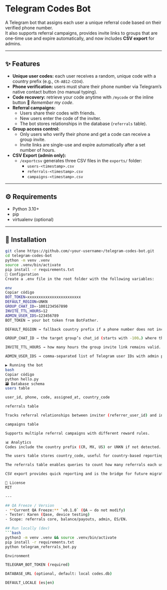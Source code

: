 # Telegram Codes Bot

A Telegram bot that assigns each user a unique referral code based on their verified phone number.  
It also supports referral campaigns, provides invite links to groups that are one-time use and expire automatically, and now includes **CSV export** for admins.

---

## ✨ Features
- **Unique user codes:** each user receives a random, unique code with a country prefix (e.g., `CR-AB12-CD34`).
- **Phone verification:** users must share their phone number via Telegram’s native contact button (no manual typing).
- **Code recovery:** retrieve your code anytime with `/mycode` or the inline button 🔑 *Remember my code*.
- **Referral campaigns:**
  - Users share their codes with friends.
  - New users enter the code of the inviter.
  - The bot stores relationships in the database (`referrals` table).
- **Group access control:**
  - Only users who verify their phone and get a code can receive a group invite.
  - Invite links are single-use and expire automatically after a set number of hours.
- **CSV Export (admin only):**
  - `/exportcsv` generates three CSV files in the `exports/` folder:
    - `users-<timestamp>.csv`
    - `referrals-<timestamp>.csv`
    - `campaigns-<timestamp>.csv`

---

## ⚙️ Requirements
- Python 3.10+
- pip
- virtualenv (optional)

---

## 🔧 Installation
```bash
git clone https://github.com/<your-username>/telegram-codes-bot.git
cd telegram-codes-bot
python -m venv .venv
source .venv/bin/activate
pip install -r requirements.txt
🔑 Configuration
Create a .env file in the root folder with the following variables:

env
Copiar código
BOT_TOKEN=xxxxxxxxxxxxxxxxxxxxxxxx
DEFAULT_REGION=UNKN
GROUP_CHAT_ID=-1001234567890
INVITE_TTL_HOURS=12
ADMIN_USER_IDS=123456789
BOT_TOKEN → your bot token from BotFather.

DEFAULT_REGION → fallback country prefix if a phone number does not include +code.

GROUP_CHAT_ID → the target group’s chat_id (starts with -100…) where the bot is admin.

INVITE_TTL_HOURS → how many hours the group invite link remains valid.

ADMIN_USER_IDS → comma-separated list of Telegram user IDs with admin permissions (e.g., /exportcsv).

▶️ Running the bot
bash
Copiar código
python hello.py
🗃️ Database schema
users table

user_id, phone, code, assigned_at, country_code

referrals table

Tracks referral relationships between inviter (referrer_user_id) and invited (referee_user_id).

campaigns table

Supports multiple referral campaigns with different reward rules.

📊 Analytics
Codes include the country prefix (CR, MX, US) or UNKN if not detected.

The users table stores country_code, useful for country-based reporting.

The referrals table enables queries to count how many referrals each user has.

CSV export provides quick reporting and is the bridge for future migration to SaaS.

📄 License
MIT

---

## QA Freeze / Version
- **Current QA Freeze:** `v0.1.0` (QA – do not modify)
- Tester: Karen (Qase, device testing)
- Scope: referrals core, balance/payouts, admin, ES/EN.

## Run locally (dev)
```bash
python3 -m venv .venv && source .venv/bin/activate
pip install -r requirements.txt
python telegram_referrals_bot.py

Environment

TELEGRAM_BOT_TOKEN (required)

DATABASE_URL (optional, default: local codes.db)

DEFAULT_LOCALE (es|en)
